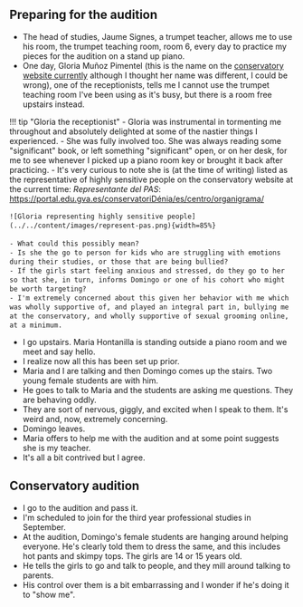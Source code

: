 ## Preparing for the audition

- The head of studies, Jaume Signes, a trumpet teacher, allows me to use his room, the trumpet teaching room, room 6, every day to practice my pieces for the audition on a stand up piano.
- One day, Gloria Muñoz Pimentel (this is the name on the [conservatory website currently](https://portal.edu.gva.es/conservatoriDénia/es/centro/organigrama/) although I thought her name was different, I could be wrong), one of the receptionists, tells me I cannot use the trumpet teaching room I've been using as it's busy, but there is a room free upstairs instead.

!!! tip "Gloria the receptionist"
    - Gloria was instrumental in tormenting me throughout and absolutely delighted at some of the nastier things I experienced.
    - She was fully involved too. She was always reading some "significant" book, or left something "significant" open, or on her desk, for me to see whenever I picked up a piano room key or brought it back after practicing.
    - It's very curious to note she is (at the time of writing) listed as the representative of highly sensitive people on the conservatory website at the current time: *Representante del PAS*: https://portal.edu.gva.es/conservatoriDénia/es/centro/organigrama/

    ![Gloria representing highly sensitive people](../../content/images/represent-pas.png){width=85%}

    - What could this possibly mean? 
    - Is she the go to person for kids who are struggling with emotions during their studies, or those that are being bullied?
    - If the girls start feeling anxious and stressed, do they go to her so that she, in turn, informs Domingo or one of his cohort who might be worth targeting?
    - I'm extremely concerned about this given her behavior with me which was wholly supportive of, and played an integral part in, bullying me at the conservatory, and wholly supportive of sexual grooming online, at a minimum.

- I go upstairs. Maria Hontanilla is standing outside a piano room and we meet and say hello.
- I realize now all this has been set up prior.
- Maria and I are talking and then Domingo comes up the stairs. Two young female students are with him.
- He goes to talk to Maria and the students are asking me questions. They are behaving oddly.
- They are sort of nervous, giggly, and excited when I speak to them. It's weird and, now, extremely concerning.
- Domingo leaves.
- Maria offers to help me with the audition and at some point suggests she is my teacher.
- It's all a bit contrived but I agree.

## Conservatory audition

- I go to the audition and pass it.
- I'm scheduled to join for the third year professional studies in September.
- At the audition, Domingo's female students are hanging around helping everyone. He's clearly told them to dress the same, and this includes hot pants and skimpy tops. The girls are 14 or 15 years old.
- He tells the girls to go and talk to people, and they mill around talking to parents.
- His control over them is a bit embarrassing and I wonder if he's doing it to "show me".
